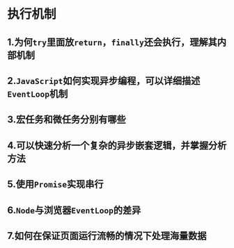 # 执行机制

## 1.为何`try`里面放`return`，`finally`还会执行，理解其内部机制

## 2.`JavaScript`如何实现异步编程，可以详细描述`EventLoop`机制

## 3.宏任务和微任务分别有哪些

## 4.可以快速分析一个复杂的异步嵌套逻辑，并掌握分析方法

## 5.使用`Promise`实现串行

## 6.`Node`与浏览器`EventLoop`的差异

## 7.如何在保证页面运行流畅的情况下处理海量数据

